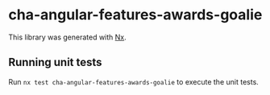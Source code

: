 # cha-angular-features-awards-goalie

This library was generated with [Nx](https://nx.dev).

## Running unit tests

Run `nx test cha-angular-features-awards-goalie` to execute the unit tests.
